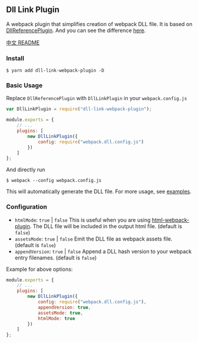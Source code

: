 ## Dll Link Plugin

A webpack plugin that simplifies creation of webpack DLL file. It is based on [DllReferencePlugin](https://webpack.js.org/plugins/dll-plugin/#dllreferenceplugin). And you can see the difference [here](https://github.com/clinyong/dll-link-webpack-plugin/blob/master/why-use-dll-link.md).

[中文 README](https://github.com/clinyong/dll-link-webpack-plugin/blob/master/README-zh_CN.md)

### Install

```
$ yarn add dll-link-webpack-plugin -D
```

### Basic Usage

Replace `DllReferencePlugin` with `DllLinkPlugin` in your `webpack.config.js`

```js
var DllLinkPlugin = require("dll-link-webpack-plugin");

module.exports = {
    // ...
    plugins: [
        new DllLinkPlugin({
            config: require("webpack.dll.config.js")
        })
    ]
};
```

And directly run

```
$ webpack --config webpack.config.js
```

This will automatically generate the DLL file. For more usage, see [examples](https://github.com/clinyong/dll-link-webpack-plugin/tree/master/examples).

### Configuration

*   `htmlMode`: `true` | `false` This is useful when you are using [html-webpack-plugin](https://github.com/jantimon/html-webpack-plugin). The DLL file will be included in the output html file. (default is `false`)
*   `assetsMode`: `true` | `false` Emit the DLL file as webpack assets file. (default is `false`)
*   `appendVersion`: `true` | `false` Append a DLL hash version to your webpack entry filenames. (default is `false`)

Example for above options:

```js
module.exports = {
    // ...
    plugins: [
        new DllLinkPlugin({
            config: require("webpack.dll.config.js"),
            appendVersion: true,
            assetsMode: true,
            htmlMode: true
        })
    ]
};
```
